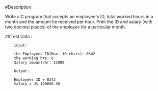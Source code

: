 #Description

Write a C program that accepts an employee's ID, total worked hours in a month and the amount he received per hour. Print the ID and salary (with two decimal places) of the employee for a particular month.

##Test Data :

		input: 

		the Employees ID(Max. 10 chars): 0342
		the working hrs: 8
		Salary amount/hr: 15000
		
		Output:
		
		Employees ID = 0342
		Salary = U$ 120000.00
